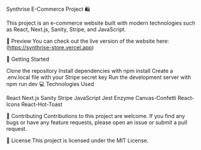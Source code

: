 Synthrise E-Commerce Project 🛍️

This project is an e-commerce website built with modern technologies such as React, Next.js, Sanity, Stripe, and JavaScript.

👀 Preview
You can check out the live version of the website here:(https://synthrise-store.vercel.app)

🚀 Getting Started

Clone the repository
Install dependencies with npm install
Create a .env.local file with your Stripe secret key
Run the development server with npm run dev
💻 Technologies Used

React
Next.js
Sanity
Stripe
JavaScript
Jest
Enzyme
Canvas-Confetti
React-Icons
React-Hot-Toast

🤝 Contributing
Contributions to this project are welcome. If you find any bugs or have any feature requests, please open an issue or submit a pull request.

📄 License
This project is licensed under the MIT License.
